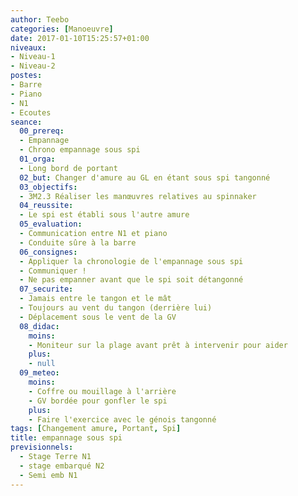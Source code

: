 ```yaml
---
author: Teebo
categories: [Manoeuvre]
date: 2017-01-10T15:25:57+01:00
niveaux:
- Niveau-1
- Niveau-2
postes:
- Barre
- Piano
- N1
- Ecoutes
seance:
  00_prereq:
  - Empannage
  - Chrono empannage sous spi
  01_orga:
  - Long bord de portant
  02_but: Changer d'amure au GL en étant sous spi tangonné
  03_objectifs:
  - 3M2.3 Réaliser les manœuvres relatives au spinnaker
  04_reussite:
  - Le spi est établi sous l'autre amure
  05_evaluation:
  - Communication entre N1 et piano
  - Conduite sûre à la barre
  06_consignes:
  - Appliquer la chronologie de l'empannage sous spi
  - Communiquer !
  - Ne pas empanner avant que le spi soit détangonné
  07_securite:
  - Jamais entre le tangon et le mât
  - Toujours au vent du tangon (derrière lui)
  - Déplacement sous le vent de la GV
  08_didac:
    moins:
    - Moniteur sur la plage avant prêt à intervenir pour aider
    plus:
    - null
  09_meteo:
    moins:
    - Coffre ou mouillage à l'arrière
    - GV bordée pour gonfler le spi
    plus:
    - Faire l'exercice avec le génois tangonné
tags: [Changement amure, Portant, Spi]
title: empannage sous spi
previsionnels:
  - Stage Terre N1
  - stage embarqué N2
  - Semi emb N1
---
```


